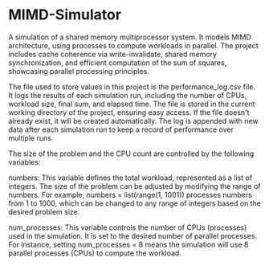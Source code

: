 # MIMD-Simulator
A simulation of a shared memory multiprocessor system. It models MIMD architecture, using processes to compute workloads in parallel. The project includes cache coherence via write-invalidate, shared memory synchronization, and efficient computation of the sum of squares, showcasing parallel processing principles.

The file used to store values in this project is the performance_log.csv file. It logs the results of each simulation run, including the number of CPUs, workload size, final sum, and elapsed time. The file is stored in the current working directory of the project, ensuring easy access. If the file doesn't already exist, it will be created automatically. The log is appended with new data after each simulation run to keep a record of performance over multiple runs.

The size of the problem and the CPU count are controlled by the following variables:

numbers: This variable defines the total workload, represented as a list of integers. The size of the problem can be adjusted by modifying the range of numbers. For example, numbers = list(range(1, 1001)) processes numbers from 1 to 1000, which can be changed to any range of integers based on the desired problem size.

num_processes: This variable controls the number of CPUs (processes) used in the simulation. It is set to the desired number of parallel processes. For instance, setting num_processes = 8 means the simulation will use 8 parallel processes (CPUs) to compute the workload.
